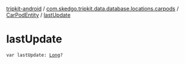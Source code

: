 [tripkit-android](../../index.md) / [com.skedgo.tripkit.data.database.locations.carpods](../index.md) / [CarPodEntity](index.md) / [lastUpdate](./last-update.md)

# lastUpdate

`var lastUpdate: `[`Long`](https://kotlinlang.org/api/latest/jvm/stdlib/kotlin/-long/index.html)`?`